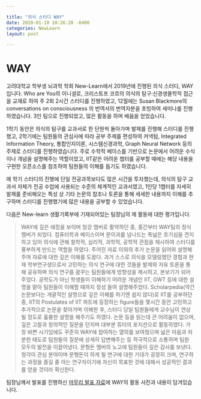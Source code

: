 ```yaml
---

title: "의식 스터디 WAY"
date: 2020-01-10 10:26:28 -0400
categories: NewLearn
layout: post

---
```


# WAY

고려대학교 학부생 뇌과학 학회 New-Learn에서 2019년에 진행된 의식 스터디, WAY입니다. Who are You의 이니셜로, 크리스토프 코흐의 의식의 탐구:신경생물학적 접근을 교재로 하여 주 2회 2시간 스터디를 진행하였고, 12월에는 Susan Blackmore의 conversations on consciousness 의 번역서의 번역자분을 초빙하여 세미나를 진행하였습니다. 3인 팀으로 진행되었고, 많은 활동을 하며 배움을 얻었습니다.

1학기 동안은 의식의 탐구를 교과서로 한 단원씩 돌아가며 발제를 진행해 스터디를 진행했고, 2학기에는 팀원들의 관심사에 따라 공부 주제를 편성하여 커넥텀, Integrated Information Theory, 통합인지이론, 시스템신경과학, Graph Neural Network 등의 주제로 스터디를 진행하였습니다. 주로 수학적 베이스를 기반으로 논문에서 어려운 수식이나 개념을 설명해주는 역할이었고, IIT같은 어려운 챕터를 공부할 때에는 해당 내용을 구현한 오픈소스를 참조하여 팀원들의 이해를 돕기도 하였습니다.

매 학기 스터디의 진행에 단일 전공과목보다도 많은 시간을 투자했는데, 의식의 탐구 교과서 자체가 전공 수업에 사용되는 수준의 체계적인 교과서였고, 1인당 1챕터를 자세히 발제를 준비해오는 특성 상 기타 논문의 참조나 토론을 통해 세세한 내용까지 이해를 추구하며 스터디를 진행했기에 많은 내용을 공부할 수 있었습니다.

다음은 New-learn 생활기록부에 기재되어있는 팀장님의 제 활동에 대한 평가입니다.


> WAY에 깊은 애정을 보이며 청강 멤버로 활약하던 중, 중간부터 WAY팀의 정식 멤버가 되었다. 컴퓨터학과 베이스이며 문이과를 넘나드는 폭넓은 호기심을 견지하고 있어 의식에 관해 철학적, 심리적, 과학적, 공학적 관점을 제시하여 스터디를 풍부하게 만드는 역할을 하였다. 주어진 자료 이외의 추가 논문을 읽어와 설명해주며 자료에 대한 깊은 이해를 도왔다. 과거 스스로 의식을 모델링했던 경험과 현재 학부연구생으로서 고민하는 의식 연구에 대한 것들을 발제와 자유 토론을 통해 공유하며 의식 연구를 꿈꾸는 팀원들에게 방향성을 제시하고, 본보기가 되어주었다. 공학도가 아닌 학생들이 이해하기 어려운 개념인 IIT, GWT 등에 대한 설명을 맡아 팀원들이 이해할 때까지 정성 들여 설명해주었다. Scholarpedia(약간 논문보다는 개괄적인 설명으로 깊은 이해를 하기엔 쉽지 않다)로 IIT를 공부하던 중, IIT의  Postulates of IIT 파트에 등장하는 figure들을 몇시간 동안 고민하고 추가적으로 논문을 찾아가며 이해한 후, 스터디 당일 팀원들에게 교수님이 연상될 정도로 훌륭한 설명을 해주기도 하였다. 논문 등을 읽는데 큰 어려움이 없으며, 깊은 고찰과 창의적인 질문을 던지며 대부분 튜터의 포지션으로 활동하였다. 가장 바쁜 시기임에도 꾸준히 WAY에 참여하는 열의를 보여줬으며 넓은 마음과 차분한 태도로 팀원들의 질문에 상세히 답변해주는 등 적극적으로 소통하며 팀원 모두의 발전을 이끌어냈다. 문형돈 멤버의 노고에 팀원들이 깊은 감사를 보낸다. 청각이 관심 분야이며 문형돈이 하게 될 연구에 대한 기대가 굉장히 크며, 연구하는 과정을 즐길 줄 아는 연구자이기에 자신이 목표한 것에 대해서 성공적인 결과를 얻을 것이라 확신한다.


팀장님께서 발표를 진행하신 [마무리 발표 자료](https://drive.google.com/open?id=1txipncSVs1i9lqD9x0PnZbKPw0oCiTkc)에 WAY의 활동 사진과 내용이 담겨있습니다. 

